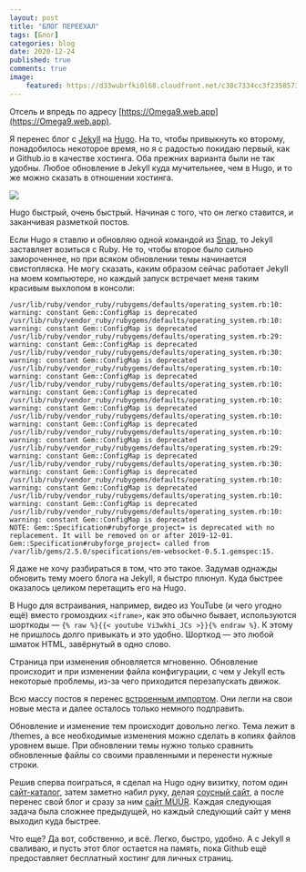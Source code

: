 ```yaml
---
layout: post
title: "БЛОГ ПЕРЕЕХАЛ"
tags: [Блог]
categories: blog
date: 2020-12-24
published: true
comments: true
image:
    featured: https://d33wubrfki0l68.cloudfront.net/c38c7334cc3f23585738e40334284fddcaf03d5e/2e17c/images/hugo-logo-wide.svg
---
```

Отсель и впредь по адресу [https://Omega9.web.app](https://Omega9.web.app).

Я перенес блог с [Jekyll](https://jekyllrb.com) на [Hugo](https://gohugo.io). На то, чтобы привыкнуть ко второму, понадобилось некоторое время, но я с радостью покидаю первый, как и Github.io в качестве хостинга. Оба прежних варианта были не так удобны. Любое обновление в Jekyll куда мучительнее, чем в Hugo, и то же можно сказать в отношении хостинга.

![](https://d33wubrfki0l68.cloudfront.net/c38c7334cc3f23585738e40334284fddcaf03d5e/2e17c/images/hugo-logo-wide.svg)

Hugo быстрый, очень быстрый. Начиная с того, что он легко ставится, и заканчивая разметкой постов.

Если Hugo я ставлю и обновляю одной командой из [Snap](https://gohugo.io/getting-started/installing/#snap-package), то Jekyll заставляет возиться с Ruby. Не то, чтобы второе было сильно замороченнее, но при всяком обновлении темы начинается свистопляcка. Не могу сказать, каким образом сейчас работает Jekyll на моем компьютере, но каждый запуск встречает меня таким красивым выхлопом в консоли:
```
/usr/lib/ruby/vendor_ruby/rubygems/defaults/operating_system.rb:10: warning: constant Gem::ConfigMap is deprecated
/usr/lib/ruby/vendor_ruby/rubygems/defaults/operating_system.rb:10: warning: constant Gem::ConfigMap is deprecated
/usr/lib/ruby/vendor_ruby/rubygems/defaults/operating_system.rb:29: warning: constant Gem::ConfigMap is deprecated
/usr/lib/ruby/vendor_ruby/rubygems/defaults/operating_system.rb:30: warning: constant Gem::ConfigMap is deprecated
/usr/lib/ruby/vendor_ruby/rubygems/defaults/operating_system.rb:10: warning: constant Gem::ConfigMap is deprecated
/usr/lib/ruby/vendor_ruby/rubygems/defaults/operating_system.rb:10: warning: constant Gem::ConfigMap is deprecated
/usr/lib/ruby/vendor_ruby/rubygems/defaults/operating_system.rb:10: warning: constant Gem::ConfigMap is deprecated
/usr/lib/ruby/vendor_ruby/rubygems/defaults/operating_system.rb:10: warning: constant Gem::ConfigMap is deprecated
/usr/lib/ruby/vendor_ruby/rubygems/defaults/operating_system.rb:10: warning: constant Gem::ConfigMap is deprecated
/usr/lib/ruby/vendor_ruby/rubygems/defaults/operating_system.rb:29: warning: constant Gem::ConfigMap is deprecated
/usr/lib/ruby/vendor_ruby/rubygems/defaults/operating_system.rb:30: warning: constant Gem::ConfigMap is deprecated
/usr/lib/ruby/vendor_ruby/rubygems/defaults/operating_system.rb:10: warning: constant Gem::ConfigMap is deprecated
/usr/lib/ruby/vendor_ruby/rubygems/defaults/operating_system.rb:10: warning: constant Gem::ConfigMap is deprecated
/usr/lib/ruby/vendor_ruby/rubygems/defaults/operating_system.rb:10: warning: constant Gem::ConfigMap is deprecated
NOTE: Gem::Specification#rubyforge_project= is deprecated with no replacement. It will be removed on or after 2019-12-01.
Gem::Specification#rubyforge_project= called from /var/lib/gems/2.5.0/specifications/em-websocket-0.5.1.gemspec:15.
```
Я даже не хочу разбираться в том, что это такое. Задумав однажды обновить тему моего блога на Jekyll, я быстро плюнул. Куда быстрее оказалось целиком перетащить его на Hugo.

В Hugo для встраивания, например, видео из YouTube (и чего угодно ещё) вместо громоздких `<iframe>`, как это обычно бывает, используются шорткоды — `{% raw %}{{< youtube Vi3wkhi_JCs >}}{% endraw %}`. К этому не пришлось долго привыкать и это удобно. Шорткод — это любой шматок HTML, завёрнутый в одно слово.

Страница при изменения обновляется мгновенно. Обновление происходит и при изменении файла конфигурации, с чем у Jekyll есть некоторые проблемы, из-за чего приходится перезапускать движок.

Всю массу постов я перенес [встроенным импортом](https://gohugo.io/commands/hugo_import_jekyll/). Они легли на свои новые места и далее осталось только немного подправить.

Обновление и изменение тем происходит довольно легко. Тема лежит в /themes, а все необходимые изменения можно сделать в копиях файлов уровнем выше. При обновлении темы нужно только сравнить обновленные файлы со своими правленными и перенести нужные строки.

Решив сперва поиграться, я сделал на Hugo одну визитку, потом один [сайт-каталог](https://la-cegua.web.app), затем заметно набил руку, делая [соусный сайт](https://evil-unicorn-sauces.web.app), а после перенес свой блог и сразу за ним [сайт MÜÜR](https://muur-proj.web.app). Каждая следующая задача была сложнее предыдущей, но каждый следующий сайт у меня выходил куда быстрее.

Что еще? Да вот, собственно, и всё. Легко, быстро, удобно. А с Jekyll я сваливаю, и пусть этот блог остается на память, пока Github ещё предоставляет бесплатный хостинг для личных страниц.